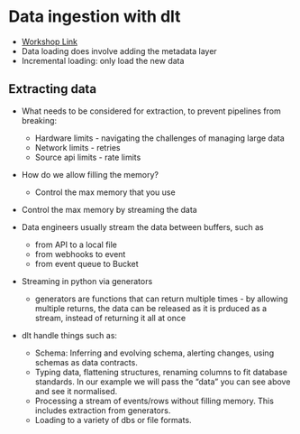 # Data ingestion with dlt

- [Workshop Link](https://github.com/DataTalksClub/data-engineering-zoomcamp/blob/main/cohorts/2024/workshops/dlt.md)
- Data loading does involve adding the metadata layer
- Incremental loading: only load the new data

## Extracting data

- What needs to be considered for extraction, to prevent pipelines from breaking:
  - Hardware limits - navigating the challenges of managing large data
  - Network limits - retries
  - Source api limits - rate limits

- How do we allow filling the memory?
    - Control the max memory that you use

- Control the max memory by streaming the data

- Data engineers usually stream the data between buffers, such as
  - from API to a local file
  - from webhooks to event 
  - from event queue to Bucket

- Streaming in python via generators
  - generators are functions that can return multiple times - by allowing multiple returns, the data can be released as it is prduced as a stream, instead of returning it all at once

- dlt handle things such as:
    - Schema: Inferring and evolving schema, alerting changes, using schemas as data contracts.
    - Typing data, flattening structures, renaming columns to fit database standards. In our example we will pass the “data” you can see above and see it normalised.
    - Processing a stream of events/rows without filling memory. This includes extraction from generators.
    - Loading to a variety of dbs or file formats.

